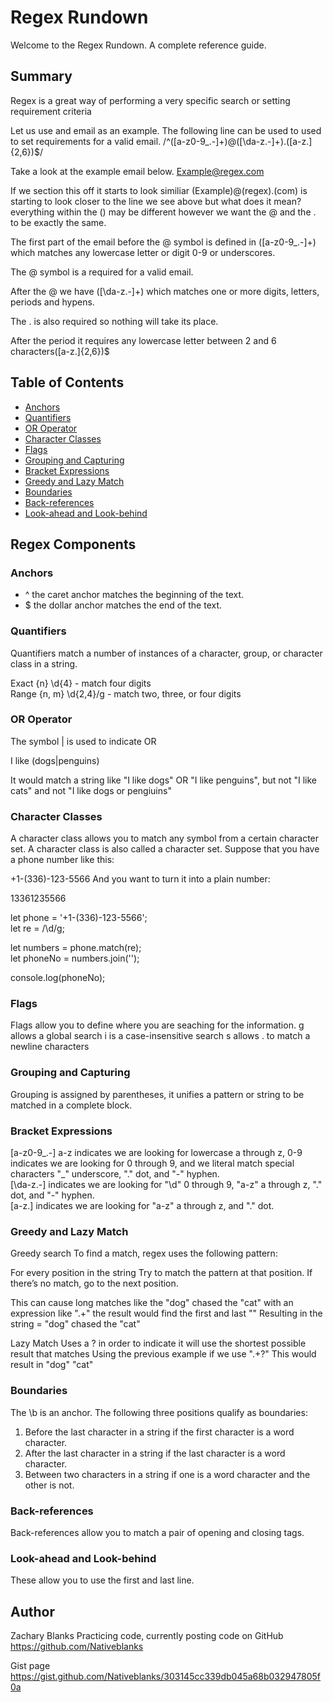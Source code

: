 # Regex Rundown

Welcome to the Regex Rundown. A complete reference guide.

## Summary

Regex is a great way of performing a very specific search or setting requirement criteria 

Let us use and email as an example. 
The following line can be used to used to set requirements for a valid email.
/^([a-z0-9_\.-]+)@([\da-z\.-]+)\.([a-z\.]{2,6})$/

Take a look at the example email below.
Example@regex.com

If we section this off it starts to look similiar
(Example)@(regex).(com) is starting to look closer to the line we see above but what does it mean?
everything within the () may be different however we want the @ and the . to be exactly the same.

The first part of the email before the @ symbol is defined in ([a-z0-9_\.-]+) which matches any lowercase letter or digit 0-9 or underscores.

The @ symbol is a required for a valid email.

After the @ we have ([\da-z\.-]+) which matches one or more digits, letters, periods and hypens.

The . is also required so nothing will take its place.

After the period it requires any lowercase letter between 2 and 6 characters([a-z\.]{2,6})$

## Table of Contents

- [Anchors](#anchors)
- [Quantifiers](#quantifiers) 
- [OR Operator](#or-operator)
- [Character Classes](#character-classes)
- [Flags](#flags)
- [Grouping and Capturing](#grouping-and-capturing)
- [Bracket Expressions](#bracket-expressions)
- [Greedy and Lazy Match](#greedy-and-lazy-match)
- [Boundaries](#boundaries)
- [Back-references](#back-references)
- [Look-ahead and Look-behind](#look-ahead-and-look-behind)

## Regex Components

### Anchors
- ^ the caret anchor matches the beginning of the text.
- $ the dollar anchor matches the end of the text.

### Quantifiers

Quantifiers match a number of instances of a character, group, or character class in a string.

Exact {n} \d{4} - match four digits  
Range {n, m} \d{2,4}/g - match two, three, or four digits

### OR Operator

The symbol | is used to indicate OR 

I like (dogs|penguins)

It would match a string like "I like dogs" OR "I like penguins",
but not "I like cats" and not "I like dogs or pengiuins" 

### Character Classes

A character class allows you to match any symbol from a certain character set. A character class is also called a character set. Suppose that you have a phone number like this:

+1-(336)-123-5566
And you want to turn it into a plain number:

13361235566

let phone = '+1-(336)-123-5566';  
let re = /\d/g;

let numbers = phone.match(re);  
let phoneNo = numbers.join('');

console.log(phoneNo);

### Flags
Flags allow you to define where you are seaching for the information.
g allows a global search
i is a case-insensitive search
s allows . to match a newline characters

### Grouping and Capturing

Grouping is assigned by parentheses, it unifies a pattern or string to be matched in a complete block.

### Bracket Expressions

[a-z0-9_\.-] a-z indicates we are looking for lowercase a through z, 0-9 indicates we are looking for 0 through 9, and we literal match special characters "_" underscore, "\." dot, and "-" hyphen.  
[\da-z\.-] indicates we are looking for "\d" 0 through 9, "a-z" a through z, "\." dot, and "-" hyphen.  
[a-z\.] indicates we are looking for "a-z" a through z, and "\." dot.

### Greedy and Lazy Match

Greedy search
To find a match, regex uses the following pattern:

For every position in the string
Try to match the pattern at that position.
If there’s no match, go to the next position.

This can cause long matches like
the "dog" chased the "cat"
with an expression like  ".+"
the result would find the first and last ""
Resulting in the string = "dog" chased the "cat"

Lazy Match 
Uses a ? in order to indicate it will use the shortest possible result that matches
Using the previous example if we use  ".+?"
This would result in "dog" "cat"

### Boundaries

The \b is an anchor. The following three positions qualify as boundaries:  
1. Before the last character in a string if the first character is a word character.
2. After the last character in a string if the last character is a word character.
3. Between two characters in a string if one is a word character and the other is not.

### Back-references

Back-references allow you to match a pair of opening and closing tags.

### Look-ahead and Look-behind

These allow you to use the first and last line.

## Author

Zachary Blanks
Practicing code, currently posting code on GitHub
https://github.com/Nativeblanks

Gist page
https://gist.github.com/Nativeblanks/303145cc339db045a68b032947805f0a
